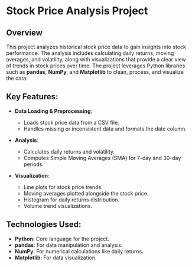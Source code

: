 # Stock Price Analysis Project

## Overview
This project analyzes historical stock price data to gain insights into stock performance. The analysis includes calculating daily returns, moving averages, and volatility, along with visualizations that provide a clear view of trends in stock prices over time. The project leverages Python libraries such as **pandas**, **NumPy**, and **Matplotlib** to clean, process, and visualize the data.

## Key Features:
- **Data Loading & Preprocessing**:
  - Loads stock price data from a CSV file.
  - Handles missing or inconsistent data and formats the date column.
  
- **Analysis**:
  - Calculates daily returns and volatility.
  - Computes Simple Moving Averages (SMA) for 7-day and 30-day periods.
  
- **Visualization**:
  - Line plots for stock price trends.
  - Moving averages plotted alongside the stock price.
  - Histogram for daily returns distribution.
  - Volume trend visualizations.

## Technologies Used:
- **Python**: Core language for the project.
- **pandas**: For data manipulation and analysis.
- **NumPy**: For numerical calculations like daily returns.
- **Matplotlib**: For data visualization.
